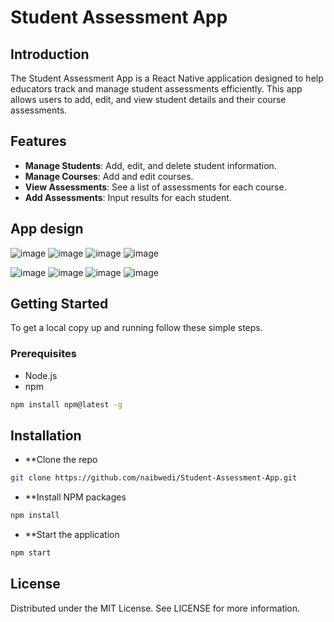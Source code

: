 # Student Assessment App

## Introduction
The Student Assessment App is a React Native application designed to help educators track and manage student assessments efficiently. This app allows users to add, edit, and view student details and their course assessments.

## Features
- **Manage Students**: Add, edit, and delete student information.
- **Manage Courses**: Add and edit courses.
- **View Assessments**: See a list of assessments for each course.
- **Add Assessments**: Input results for each student.

## App design 
![image](https://github.com/user-attachments/assets/e1a0ccc6-6d58-4c6a-acea-b9e048ca8291)
![image](https://github.com/user-attachments/assets/393308a7-1969-42c7-8396-2644758456f8)
![image](https://github.com/user-attachments/assets/3b70e24c-f354-40c1-b2b1-1dfb8695df59)
![image](https://github.com/user-attachments/assets/7e3fe081-3a58-4780-bf09-5bebe8d37d11)

![image](https://github.com/user-attachments/assets/b0f55fdb-44e5-4836-a8ea-8ecc9e6da356)
![image](https://github.com/user-attachments/assets/b12cf0f1-2793-4543-8823-d3096e67fc42)
![image](https://github.com/user-attachments/assets/9dd2ff6d-e9b9-4400-837d-ca808c2985aa)
![image](https://github.com/user-attachments/assets/2cca9e2d-b7f5-4636-adbb-fe7ae3701ba3)










## Getting Started
To get a local copy up and running follow these simple steps.

### Prerequisites
- Node.js
- npm
```bash
npm install npm@latest -g
```

## Installation
- **Clone the repo
```bash
git clone https://github.com/naibwedi/Student-Assessment-App.git
```
- **Install NPM packages
```bash
npm install
```
- **Start the application
```bash
npm start
```

## License
Distributed under the MIT License. See LICENSE for more information.

